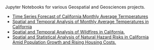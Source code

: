 Jupyter Notebooks for various Geospatial and Geosciences projects.

- [Time Series Forecast of California Monthly Average Termperatures](https://github.com/dpoonam/AI-ML-DataScience/blob/main/GeoScience/notebooks/Time_Series_Forecasting_California_Temperature.ipynb)
- [Spatial and Temporal Analysis of Monthly Average Temperatures in California](https://github.com/dpoonam/AI-ML-DataScience/blob/main/GeoScience/notebooks/California_Temperature_Spatial_Temporal_Analysis.ipynb)
- [Spatial and Temporal Analysis of Wildfires in California.](https://github.com/dpoonam/AI-ML-DataScience/blob/main/GeoScience/notebooks/California_Wildfire_Analysis.ipynb)
- [Spatial and Statistical Analysis of Natural Hazard Risks in California Amid Population Growth and Rising Housing Costs.](https://github.com/dpoonam/AI-ML-DataScience/blob/main/GeoScience/notebooks/California_NaturalHazards_Analysis.ipynb)
